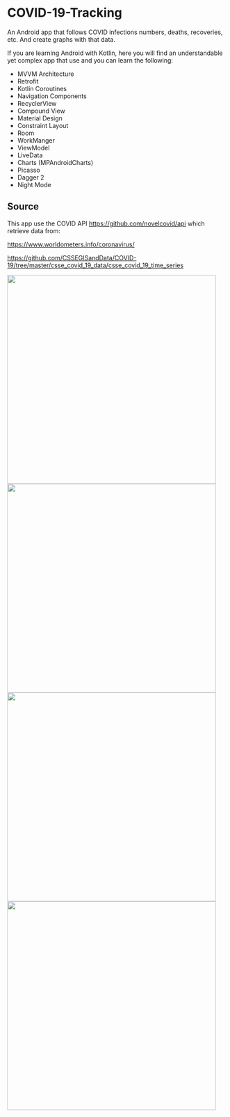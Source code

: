 # COVID-19-Tracking

An Android app that follows COVID infections numbers, deaths, recoveries, etc. And create graphs with that data.

If you are learning Android with Kotlin, here you will find an understandable yet complex app that use and you can learn the following:

- MVVM Architecture
- Retrofit
- Kotlin Coroutines
- Navigation Components
- RecyclerView
- Compound View
- Material Design
- Constraint Layout
- Room
- WorkManger
- ViewModel
- LiveData
- Charts (MPAndroidCharts)
- Picasso
- Dagger 2
- Night Mode


## Source

This app use the COVID API https://github.com/novelcovid/api which retrieve data from:

https://www.worldometers.info/coronavirus/

https://github.com/CSSEGISandData/COVID-19/tree/master/csse_covid_19_data/csse_covid_19_time_series


<img src="https://i.imgur.com/U8f1gfn.jpg" height="480"> <img src="https://i.imgur.com/8LxpDXF.jpg" height="480">
<img src="https://i.imgur.com/TeNICTi.jpg" height="480">
<img src="https://i.imgur.com/EK8iofc.jpg" height="480">

